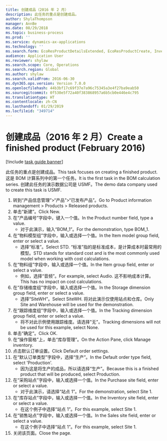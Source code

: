 ```yaml
---
title: 创建成品（2016 年 2 月）
description: 此任务的重点是创建成品。
author: ShylaThompson
manager: AnnBe
ms.date: 08/29/2018
ms.topic: business-process
ms.prod: ''
ms.service: dynamics-ax-applications
ms.technology: ''
ms.search.form: EcoResProductDetailsExtended, EcoResProductCreate, InventItemOrderSetup
audience: Application User
ms.reviewer: shylaw
ms.search.scope: Core, Operations
ms.search.region: Global
ms.author: shylaw
ms.search.validFrom: 2016-06-30
ms.dyn365.ops.version: Version 7.0.0
ms.openlocfilehash: 44b3bf17c69f37e7a96c75345a3e4f27ba9eab50
ms.sourcegitcommit: 0f530e5f72a40f383868957a6b5cb0e446e4c795
ms.translationtype: HT
ms.contentlocale: zh-CN
ms.lasthandoff: 01/29/2019
ms.locfileid: "349714"
---
```

# <a name="create-a-finished-product-february-2016"></a><span data-ttu-id="81dcf-103">创建成品（2016 年 2 月）</span><span class="sxs-lookup"><span data-stu-id="81dcf-103">Create a finished product (February 2016)</span></span>

[!include [task guide banner](../../includes/task-guide-banner.md)]

<span data-ttu-id="81dcf-104">此任务的重点是创建成品。</span><span class="sxs-lookup"><span data-stu-id="81dcf-104">This task focuses on creating a finished product.</span></span> <span data-ttu-id="81dcf-105">这是 BOM 计算系列中的第一个任务。</span><span class="sxs-lookup"><span data-stu-id="81dcf-105">It is the first task in the BOM calculation series.</span></span> <span data-ttu-id="81dcf-106">创建此任务的演示数据公司是 USMF。</span><span class="sxs-lookup"><span data-stu-id="81dcf-106">The demo data company used to create this task is USMF.</span></span>

1. <span data-ttu-id="81dcf-107">转到“产品信息管理”>“产品”>“已发布产品”。</span><span class="sxs-lookup"><span data-stu-id="81dcf-107">Go to Product information management > Products > Released products.</span></span>
2. <span data-ttu-id="81dcf-108">单击“新建”。</span><span class="sxs-lookup"><span data-stu-id="81dcf-108">Click New.</span></span>
3. <span data-ttu-id="81dcf-109">在“产品编号”字段中，键入一个值。</span><span class="sxs-lookup"><span data-stu-id="81dcf-109">In the Product number field, type a value.</span></span>
    * <span data-ttu-id="81dcf-110">对于此演示，输入“BOM_1”。</span><span class="sxs-lookup"><span data-stu-id="81dcf-110">For the demonstration, type BOM_1.</span></span>  
4. <span data-ttu-id="81dcf-111">在“物料模型组”字段中，输入或选择一个值。</span><span class="sxs-lookup"><span data-stu-id="81dcf-111">In the Item model group field, enter or select a value.</span></span>
    * <span data-ttu-id="81dcf-112">选择“标准”。</span><span class="sxs-lookup"><span data-stu-id="81dcf-112">Select STD.</span></span> <span data-ttu-id="81dcf-113">“标准”指的是标准成本，是计算成本时最常用的模型。</span><span class="sxs-lookup"><span data-stu-id="81dcf-113">STD stands for standard cost and is the most commonly used model when working with cost calculations.</span></span>  
5. <span data-ttu-id="81dcf-114">在“物料组”字段中，输入或选择一个值。</span><span class="sxs-lookup"><span data-stu-id="81dcf-114">In the Item group field, enter or select a value.</span></span>
    * <span data-ttu-id="81dcf-115">例如，选择“音频”。</span><span class="sxs-lookup"><span data-stu-id="81dcf-115">For example, select Audio.</span></span> <span data-ttu-id="81dcf-116">这不影响成本计算。</span><span class="sxs-lookup"><span data-stu-id="81dcf-116">This has no impact on cost calculations.</span></span>  
6. <span data-ttu-id="81dcf-117">在“存储维度组”字段中，输入或选择一个值。</span><span class="sxs-lookup"><span data-stu-id="81dcf-117">In the Storage dimension group field, enter or select a value.</span></span>
    * <span data-ttu-id="81dcf-118">选择“SiteWH”。</span><span class="sxs-lookup"><span data-stu-id="81dcf-118">Select SiteWH.</span></span> <span data-ttu-id="81dcf-119">将对此演示仅使用站点和仓库。</span><span class="sxs-lookup"><span data-stu-id="81dcf-119">Only Site and Warehouse will be used for the demonstration.</span></span>  
7. <span data-ttu-id="81dcf-120">在“跟踪维度组”字段中，输入或选择一个值。</span><span class="sxs-lookup"><span data-stu-id="81dcf-120">In the Tracking dimension group field, enter or select a value.</span></span>
    * <span data-ttu-id="81dcf-121">将不对此示例使用跟踪维度。请选择"无"。</span><span class="sxs-lookup"><span data-stu-id="81dcf-121">Tracking dimensions will not be used for this example, select None.</span></span>  
8. <span data-ttu-id="81dcf-122">单击“确定”。</span><span class="sxs-lookup"><span data-stu-id="81dcf-122">Click OK.</span></span>
9. <span data-ttu-id="81dcf-123">在“操作窗格”上，单击“库存管理”。</span><span class="sxs-lookup"><span data-stu-id="81dcf-123">On the Action Pane, click Manage inventory.</span></span>
10. <span data-ttu-id="81dcf-124">点击默认订单设置。</span><span class="sxs-lookup"><span data-stu-id="81dcf-124">Click Default order settings.</span></span>
11. <span data-ttu-id="81dcf-125">在“默认订单类型”字段中，选择“生产”。</span><span class="sxs-lookup"><span data-stu-id="81dcf-125">In the Default order type field, select 'Production'.</span></span>
    * <span data-ttu-id="81dcf-126">因为这是将生产的成品，所以请选择“生产”。</span><span class="sxs-lookup"><span data-stu-id="81dcf-126">Because this is a finished product that will be produced, select Production.</span></span>  
12. <span data-ttu-id="81dcf-127">在“采购站点”字段中，输入或选择一个值。</span><span class="sxs-lookup"><span data-stu-id="81dcf-127">In the Purchase site field, enter or select a value.</span></span>
    * <span data-ttu-id="81dcf-128">对于此演示，请选择“站点 1”。</span><span class="sxs-lookup"><span data-stu-id="81dcf-128">For the demonstration, select Site 1.</span></span>  
13. <span data-ttu-id="81dcf-129">在“库存站点”字段中，输入或选择一个值。</span><span class="sxs-lookup"><span data-stu-id="81dcf-129">In the Inventory site field, enter or select a value.</span></span>
    * <span data-ttu-id="81dcf-130">在这个例子中选择“站点 1”。</span><span class="sxs-lookup"><span data-stu-id="81dcf-130">For this example, select Site 1.</span></span>  
14. <span data-ttu-id="81dcf-131">在“销售站点”字段中，输入或选择一个值。</span><span class="sxs-lookup"><span data-stu-id="81dcf-131">In the Sales site field, enter or select a value.</span></span>
    * <span data-ttu-id="81dcf-132">在这个例子中选择“站点 1”。</span><span class="sxs-lookup"><span data-stu-id="81dcf-132">For this example, select Site 1.</span></span>  
15. <span data-ttu-id="81dcf-133">关闭该页面。</span><span class="sxs-lookup"><span data-stu-id="81dcf-133">Close the page.</span></span>

